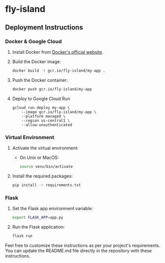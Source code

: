 # fly-island

## Deployment Instructions

### Docker & Google Cloud

1. Install Docker from [Docker's official website](https://docs.docker.com/get-docker/).

2. Build the Docker image:
    ```sh
    docker build -t gcr.io/fly-island/my-app .
    ```

3. Push the Docker container:
    ```sh
    docker push gcr.io/fly-island/my-app
    ```

4. Deploy to Google Cloud Run
    ```
    gcloud run deploy my-app \
        --image gcr.io/fly-island/my-app \
        --platform managed \
        --region us-central1 \
        --allow-unauthenticated
    ```
    
### Virtual Environment

1. Activate the virtual environment:
    - On Unix or MacOS:
        ```sh
        source venv/bin/activate
        ```

2. Install the required packages:
    ```sh
    pip install -r requirements.txt
    ```

### Flask

1. Set the Flask app environment variable:
    ```sh
    export FLASK_APP=app.py
    ```

2. Run the Flask application:
    ```sh
    flask run
    ```

Feel free to customize these instructions as per your project's requirements. You can update the README.md file directly in the repository with these instructions.
